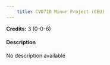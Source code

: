 ```yaml
---
    title: CVD710 Minor Project (CEU)
---
```

**Credits:** 3 (0-0-6)



#### Description 
No description available
